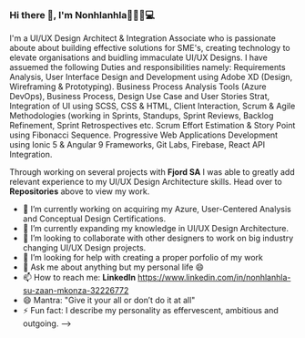 ### Hi there 👋, I'm Nonhlanhla🙎🏽‍♀️💻


I'm a UI/UX Design Architect & Integration Associate who is passionate aboute about building effective solutions for SME's, creating technology to elevate organisations and buidling immaculate UI/UX Designs. I have assuemed the following Duties and responsibilities namely: Requirements Analysis, User Interface Design and Development using Adobe XD (Design, Wireframing & Prototyping). Business Process Analysis Tools (Azure DevOps), Business Process, Design Use Case and User Stories Strat, Integration of UI using SCSS, CSS & HTML, Client Interaction, Scrum & Agile Methodologies (working in Sprints, Standups, Sprint Reviews, Backlog Refinement, Sprint Retrospectives etc. Scrum Effort Estimation & Story Point using Fibonacci Sequence. Progressive Web Applications Development using Ionic 5 & Angular 9 Frameworks, Git Labs, Firebase, React API Integration. 

Through working on several projects with <b>Fjord SA</b> I was able to greatly add relevant experience to my UI/UX Design Architecture skills. Head over to <b>Repositories</b> above to view my work.

- 🔭 I’m currently working on acquiring my Azure, User-Centered Analysis and Conceptual Design Certifications.
- 🌱 I’m currently expanding my knowledge in UI/UX Design Architecture.
- 👯 I’m looking to collaborate with other designers to work on big industry changing UI/UX Design projects.
- 🤔 I’m looking for help with creating a proper porfolio of my work
- 💬 Ask me about anything but my personal life 😄
- 📫 How to reach me: <b>LinkedIn</b> https://www.linkedin.com/in/nonhlanhla-su-zaan-mkonza-32226772
- 😄 Mantra: "Give it your all or don’t do it at all"
- ⚡ Fun fact: I describe my personality as effervescent, ambitious and outgoing.
-->
